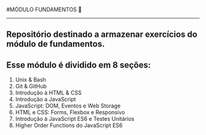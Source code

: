 #MÓDULO FUNDAMENTOS :rocket:

---

## Repositório destinado a armazenar exercícios do módulo de fundamentos.

## Esse módulo é dividido em 8 seções:

1. Unix & Bash
2. Git & GitHub
3. Introdução à HTML & CSS
4. Introdução a JavaScript
5. JavaScript: DOM, Eventos e Web Storage
6. HTML e CSS: Forms, Flexbox e Responsivo
7. Introdução à JavaScript ES6 e Testes Unitários
8. Higher Order Functions do JavaScript ES6
